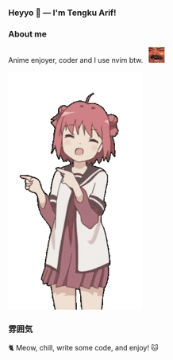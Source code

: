 ### Heyyo 👋 — I'm Tengku Arif!

### About me

Anime enjoyer, coder and I use nvim btw. &nbsp; ![KEKW](./KEKW.png)

![cute dance](./cute-dance.gif)

### 雰囲気

:cat2: Meow, chill, write some code, and enjoy! :cat:
